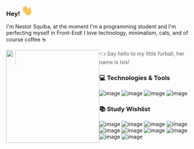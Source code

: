 ### Hey! <img src="https://raw.githubusercontent.com/ABSphreak/ABSphreak/master/gifs/Hi.gif" width="30px">
I'm Nestor Squiba, at the moment I'm a programming student and I'm perfecting myself in Front-End! I love technology, minimalism, cats, and of course coffee ☕

<img align="left" src="https://instagram.faju1-1.fna.fbcdn.net/v/t51.2885-15/328602442_3319352941662062_1074445166756712992_n.jpg?stp=dst-jpg_e35&_nc_ht=instagram.faju1-1.fna.fbcdn.net&_nc_cat=102&_nc_ohc=pRjkcdZnJUcAX9NuuXt&edm=ACWDqb8BAAAA&ccb=7-5&ig_cache_key=MzAzMDg4ODA5OTA0ODA3NTUzMA%3D%3D.2-ccb7-5&oh=00_AfAIIchSkisYMuZl840dMEI7VLGnbr7lehjq6szCZfMkGA&oe=64063F17&_nc_sid=1527a3" width="250" height="250"> 

> :point_left: Say hello to my little furball, her name is Isis!

### 💻 Technologies & Tools
![image](https://img.shields.io/badge/CSS3-1572B6?style=for-the-badge&logo=css3&logoColor=white)
![image](https://img.shields.io/badge/HTML5-E34F26?style=for-the-badge&logo=html5&logoColor=white)
![image](https://img.shields.io/badge/GIT-E44C30?style=for-the-badge&logo=git&logoColor=white)
![image](https://img.shields.io/badge/JavaScript-323330?style=for-the-badge&logo=javascript&logoColor=F7DF1E)

### 📚 Study Wishlist
![image](https://img.shields.io/badge/Arduino-00979D?style=for-the-badge&logo=Arduino&logoColor=white)
![image](https://img.shields.io/badge/Angular-DD0031?style=for-the-badge&logo=angular&logoColor=white)
![image](https://img.shields.io/badge/Node.js-339933?style=for-the-badge&logo=nodedotjs&logoColor=white)
![image](https://img.shields.io/badge/C-00599C?style=for-the-badge&logo=c&logoColor=white)
![image](https://img.shields.io/badge/C%2B%2B-00599C?style=for-the-badge&logo=c%2B%2B&logoColor=white)
![image](https://img.shields.io/badge/C%23-239120?style=for-the-badge&logo=c-sharp&logoColor=white)
![image](https://img.shields.io/badge/Python-FFD43B?style=for-the-badge&logo=python&logoColor=blue)
![image](https://img.shields.io/badge/Ruby-CC342D?style=for-the-badge&logo=ruby&logoColor=white)
![image](https://img.shields.io/badge/Swift-FA7343?style=for-the-badge&logo=swift&logoColor=white)
![image](https://img.shields.io/badge/TypeScript-007ACC?style=for-the-badge&logo=typescript&logoColor=white)


<!--
**nestorsquiba/nestorsquiba** is a ✨ _special_ ✨ repository because its `README.md` (this file) appears on your GitHub profile.

Here are some ideas to get you started:

- 🔭 I’m currently working on ...
- 🌱 I’m currently learning ...
- 👯 I’m looking to collaborate on ...
- 🤔 I’m looking for help with ...
- 💬 Ask me about ...
- 📫 How to reach me: ...
- 😄 Pronouns: ...
- ⚡ Fun fact: ...
-->
